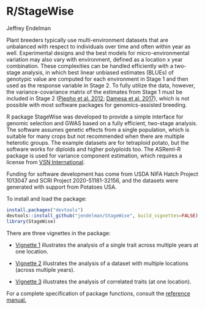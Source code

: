 R/StageWise
================
Jeffrey Endelman

Plant breeders typically use multi-environment datasets that are
unbalanced with respect to individuals over time and often within year
as well. Experimental designs and the best models for
micro-environmental variation may also vary with environment, defined as
a location x year combination. These complexities can be handled
efficiently with a two-stage analysis, in which best linear unbiased
estimates (BLUEs) of genotypic value are computed for each environment
in Stage 1 and then used as the response variable in Stage 2. To fully
utilize the data, however, the variance-covariance matrix of the
estimates from Stage 1 must be included in Stage 2 ([Piepho et
al. 2012](https://doi.org/10.1002/bimj.201100219); [Damesa et
al. 2017](https://doi.org/10.2134/agronj2016.07.0395)), which is not
possible with most software packages for genomics-assisted breeding.

R package StageWise was developed to provide a simple interface for
genomic selection and GWAS based on a fully efficient, two-stage
analysis. The software assumes genetic effects from a single population,
which is suitable for many crops but not recommended when there are
multiple heterotic groups. The example datasets are for tetraploid
potato, but the software works for diploids and higher polyploids too.
The ASReml-R package is used for variance component estimation, which
requires a license from [VSN International](https://www.vsni.co.uk).

Funding for software development has come from USDA NIFA Hatch Project
1013047 and SCRI Project 2020-51181-32156, and the datasets were
generated with support from Potatoes USA.

To install and load the package:

``` r
install.packages("devtools")
devtools::install_github("jendelman/StageWise", build_vignettes=FALSE)
library(StageWise)
```

There are three vignettes in the package:

-   [Vignette 1](https://jendelman.github.io/StageWise/Vignette1.html)
    illustrates the analysis of a single trait across multiple years at
    one location.

-   [Vignette 2](https://jendelman.github.io/StageWise/Vignette2.html)
    illustrates the analysis of a dataset with multiple locations
    (across multiple years).

-   [Vignette 3](https://jendelman.github.io/StageWise/Vignette3.html)
    illustrates the analysis of correlated traits (at one location).

For a complete specification of package functions, consult the
[reference manual.](https://jendelman.github.io/StageWise/manual.pdf)
